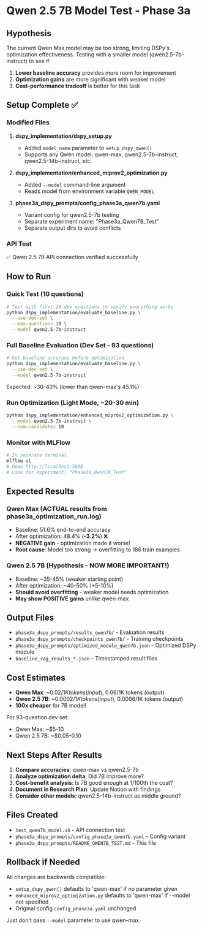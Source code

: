 # Qwen 2.5 7B Model Test - Phase 3a

## Hypothesis
The current Qwen Max model may be too strong, limiting DSPy's optimization effectiveness. Testing with a smaller model (qwen2.5-7b-instruct) to see if:
1. **Lower baseline accuracy** provides more room for improvement
2. **Optimization gains** are more significant with weaker model
3. **Cost-performance tradeoff** is better for this task

## Setup Complete ✅

### Modified Files
1. **dspy_implementation/dspy_setup.py**
   - Added `model_name` parameter to `setup_dspy_qwen()`
   - Supports any Qwen model: qwen-max, qwen2.5-7b-instruct, qwen2.5-14b-instruct, etc.

2. **dspy_implementation/enhanced_miprov2_optimization.py**
   - Added `--model` command-line argument
   - Reads model from environment variable `QWEN_MODEL`

3. **phase3a_dspy_prompts/config_phase3a_qwen7b.yaml**
   - Variant config for qwen2.5-7b testing
   - Separate experiment name: "Phase3a_Qwen7B_Test"
   - Separate output dirs to avoid conflicts

### API Test
✅ Qwen 2.5 7B API connection verified successfully

## How to Run

### Quick Test (10 questions)
```bash
# Test with first 10 dev questions to verify everything works
python dspy_implementation/evaluate_baseline.py \
  --use-dev-set \
  --max-questions 10 \
  --model qwen2.5-7b-instruct
```

### Full Baseline Evaluation (Dev Set - 93 questions)
```bash
# Get baseline accuracy before optimization
python dspy_implementation/evaluate_baseline.py \
  --use-dev-set \
  --model qwen2.5-7b-instruct
```

Expected: ~30-40% (lower than qwen-max's 45.1%)

### Run Optimization (Light Mode, ~20-30 min)
```bash
python dspy_implementation/enhanced_miprov2_optimization.py \
  --model qwen2.5-7b-instruct \
  --num-candidates 10
```

### Monitor with MLFlow
```bash
# In separate terminal
mlflow ui
# Open http://localhost:5000
# Look for experiment: "Phase3a_Qwen7B_Test"
```

## Expected Results

### Qwen Max (ACTUAL results from phase3a_optimization_run.log)
- Baseline: 51.6% end-to-end accuracy
- After optimization: 48.4% (**-3.2%**) ❌
- **NEGATIVE gain** - optimization made it worse!
- **Root cause**: Model too strong → overfitting to 186 train examples

### Qwen 2.5 7B (Hypothesis - NOW MORE IMPORTANT!)
- Baseline: ~35-45% (weaker starting point)
- After optimization: ~40-50% (+5-10%)
- **Should avoid overfitting** - weaker model needs optimization
- **May show POSITIVE gains** unlike qwen-max

## Output Files
- `phase3a_dspy_prompts/results_qwen7b/` - Evaluation results
- `phase3a_dspy_prompts/checkpoints_qwen7b/` - Training checkpoints
- `phase3a_dspy_prompts/optimized_module_qwen7b.json` - Optimized DSPy module
- `baseline_rag_results_*.json` - Timestamped result files

## Cost Estimates
- **Qwen Max**: ~$0.02/1K tokens (input), ~$0.06/1K tokens (output)
- **Qwen 2.5 7B**: ~$0.0002/1K tokens (input), ~$0.0006/1K tokens (output)
- **100x cheaper** for 7B model!

For 93-question dev set:
- Qwen Max: ~$5-10
- Qwen 2.5 7B: ~$0.05-0.10

## Next Steps After Results

1. **Compare accuracies**: qwen-max vs qwen2.5-7b
2. **Analyze optimization delta**: Did 7B improve more?
3. **Cost-benefit analysis**: Is 7B good enough at 1/100th the cost?
4. **Document in Research Plan**: Update Notion with findings
5. **Consider other models**: qwen2.5-14b-instruct as middle ground?

## Files Created
- `test_qwen7b_model.sh` - API connection test
- `phase3a_dspy_prompts/config_phase3a_qwen7b.yaml` - Config variant
- `phase3a_dspy_prompts/README_QWEN7B_TEST.md` - This file

## Rollback if Needed
All changes are backwards compatible:
- `setup_dspy_qwen()` defaults to 'qwen-max' if no parameter given
- `enhanced_miprov2_optimization.py` defaults to 'qwen-max' if --model not specified
- Original config `config_phase3a.yaml` unchanged

Just don't pass `--model` parameter to use qwen-max.
